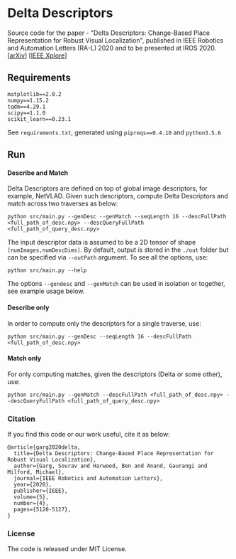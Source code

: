 # Delta Descriptors

Source code for the paper - "Delta Descriptors: Change-Based Place Representation for Robust Visual Localization", published in IEEE Robotics and Automation Letters (RA-L) 2020 and to be presented at IROS 2020. [[arXiv](https://arxiv.org/abs/2006.05700)] [[IEEE Xplore](https://ieeexplore.ieee.org/document/9128035)]

## Requirements
```
matplotlib==2.0.2
numpy==1.15.2
tqdm==4.29.1
scipy==1.1.0
scikit_learn==0.23.1
```

See `requirements.txt`, generated using `pipreqs==0.4.10` and `python3.5.6`


## Run

#### Describe and Match
Delta Descriptors are defined on top of global image descriptors, for example, NetVLAD. Given such descriptors, compute Delta Descriptors and match across two traverses as below:
``` shell
python src/main.py --genDesc --genMatch --seqLength 16 --descFullPath <full_path_of_desc.npy> --descQueryFullPath <full_path_of_query_desc.npy>
```
The input descriptor data is assumed to be a 2D tensor of shape `[numImages,numDescDims]`. By default, output is stored in the `./out` folder but can be specified via `--outPath` argument. To see all the options, use:
``` shell
python src/main.py --help
```
The options `--gendesc` and `--genMatch` can be used in isolation or together, see example usage below.

#### Describe only
In order to compute only the descriptors for a single traverse, use:
``` shell
python src/main.py --genDesc --seqLength 16 --descFullPath <full_path_of_desc.npy>
```

#### Match only
For only computing matches, given the descriptors (Delta or some other), use:
``` shell
python src/main.py --genMatch --descFullPath <full_path_of_desc.npy> --descQueryFullPath <full_path_of_query_desc.npy>
```




### Citation
If you find this code or our work useful, cite it as below:
```
@article{garg2020delta,
  title={Delta Descriptors: Change-Based Place Representation for Robust Visual Localization},
  author={Garg, Sourav and Harwood, Ben and Anand, Gaurangi and Milford, Michael},
  journal={IEEE Robotics and Automation Letters},
  year={2020},
  publisher={IEEE},
  volume={5},
  number={4},
  pages={5120-5127},  
}
```

### License
The code is released under MIT License.
